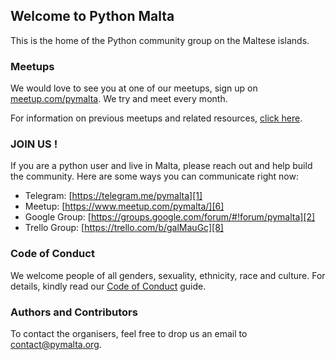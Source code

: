 ## Welcome to Python Malta

This is the home of the Python community group on the Maltese islands.

### Meetups

We would love to see you at one of our meetups, sign up on [meetup.com/pymalta][5]. We try and meet every month.

For information on previous meetups and related resources, [click here][3].

### JOIN US !

If you are a python user and live in Malta, please reach out and help build the community. Here are some ways you can communicate right now:

* Telegram: [https://telegram.me/pymalta][1]
* Meetup: [https://www.meetup.com/pymalta/][6]
* Google Group: [https://groups.google.com/forum/#!forum/pymalta][2]
* Trello Group: [https://trello.com/b/galMauGc][8]

### Code of Conduct

We welcome people of all genders, sexuality, ethnicity, race and culture. For details, kindly read our [Code of Conduct][4] guide.

### Authors and Contributors

To contact the organisers, feel free to drop us an email to [contact@pymalta.org][7].

[1]: https://telegram.me/pymalta
[2]: https://groups.google.com/forum/#!forum/pymalta
[3]: meetups
[4]: code-of-conduct
[5]: https://www.meetup.com/pymalta/
[6]: https://www.meetup.com/pymalta/
[7]: mailto:contact@pymalta.org
[8]: https://trello.com/b/galMauGc
